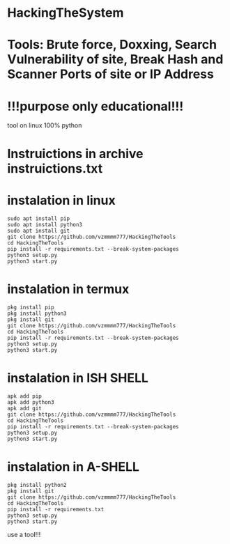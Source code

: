 # HackingTheSystem

# Tools: Brute force, Doxxing, Search Vulnerability of site, Break Hash and Scanner Ports of site or IP Address

# !!!purpose only educational!!!

tool on linux
100% python

# Instruictions in archive instruictions.txt

# instalation in linux
```
sudo apt install pip
sudo apt install python3
sudo apt install git
git clone https://github.com/vzmmmm777/HackingTheTools
cd HackingTheTools
pip install -r requirements.txt --break-system-packages
python3 setup.py
python3 start.py
```

# instalation in termux
```
pkg install pip
pkg install python3
pkg install git
git clone https://github.com/vzmmmm777/HackingTheTools
cd HackingTheTools
pip install -r requirements.txt --break-system-packages
python3 setup.py
python3 start.py
```
# instalation in ISH SHELL
```
apk add pip
apk add python3
apk add git
git clone https://github.com/vzmmmm777/HackingTheTools
cd HackingTheTools
pip install -r requirements.txt --break-system-packages
python3 setup.py
python3 start.py
```
# instalation in A-SHELL
```
pkg install python2
pkg install git
git clone https://github.com/vzmmmm777/HackingTheTools
cd HackingTheTools
pip install -r requirements.txt 
python3 setup.py
python3 start.py
```
use a tool!!!
